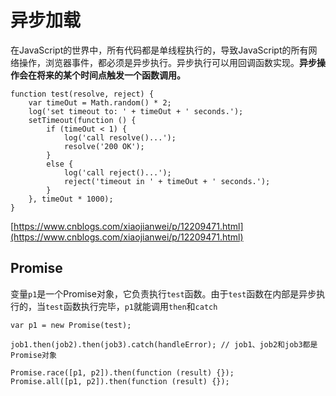 # 异步加载

在JavaScript的世界中，所有代码都是单线程执行的，导致JavaScript的所有网络操作，浏览器事件，都必须是异步执行。异步执行可以用回调函数实现。**异步操作会在将来的某个时间点触发一个函数调用。**

```text
function test(resolve, reject) {
    var timeOut = Math.random() * 2;
    log('set timeout to: ' + timeOut + ' seconds.');
    setTimeout(function () {
        if (timeOut < 1) {
            log('call resolve()...');
            resolve('200 OK');
        }
        else {
            log('call reject()...');
            reject('timeout in ' + timeOut + ' seconds.');
        }
    }, timeOut * 1000);
}
```

[https://www.cnblogs.com/xiaojianwei/p/12209471.html](https://www.cnblogs.com/xiaojianwei/p/12209471.html)

## Promise

变量`p1`是一个Promise对象，它负责执行`test`函数。由于`test`函数在内部是异步执行的，当`test`函数执行完毕，`p1`就能调用`then`和`catch`

```text
var p1 = new Promise(test);

job1.then(job2).then(job3).catch(handleError); // job1、job2和job3都是Promise对象

Promise.race([p1, p2]).then(function (result) {});
Promise.all([p1, p2]).then(function (result) {});
```


